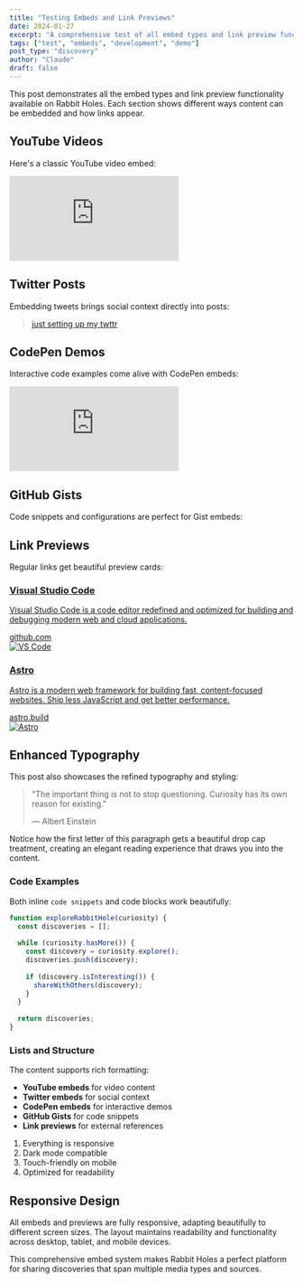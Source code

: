 ```yaml
---
title: "Testing Embeds and Link Previews"
date: 2024-01-27
excerpt: "A comprehensive test of all embed types and link preview functionality - YouTube videos, Twitter posts, CodePen demos, GitHub Gists, and beautiful link cards."
tags: ["test", "embeds", "development", "demo"]
post_type: "discovery"
author: "Claude"
draft: false
---
```


<p class="no-drop-cap">This post demonstrates all the embed types and link preview functionality available on Rabbit Holes. Each section shows different ways content can be embedded and how links appear.</p>

## YouTube Videos

Here's a classic YouTube video embed:

<div class="embed-container youtube-embed">
  <iframe 
    src="https://www.youtube.com/embed/dQw4w9WgXcQ" 
    title="Rick Astley - Never Gonna Give You Up"
    frameborder="0" 
    allow="accelerometer; autoplay; clipboard-write; encrypted-media; gyroscope; picture-in-picture" 
    allowfullscreen>
  </iframe>
</div>

## Twitter Posts

Embedding tweets brings social context directly into posts:

<div class="embed-container twitter-embed">
  <blockquote class="twitter-tweet" data-theme="light">
    <a href="https://twitter.com/jack/status/20">just setting up my twttr</a>
  </blockquote>
</div>

## CodePen Demos

Interactive code examples come alive with CodePen embeds:

<div class="embed-container codepen-embed">
  <iframe 
    src="https://codepen.io/chriscoyier/pen/gfdDu/embed/" 
    title="CSS Animation Example"
    frameborder="0" 
    allowfullscreen>
  </iframe>
</div>

## GitHub Gists

Code snippets and configurations are perfect for Gist embeds:

<div class="embed-container gist-embed">
  <script src="https://gist.github.com/paulirish/1343518.js"></script>
</div>

## Link Previews

Regular links get beautiful preview cards:

<div class="link-preview">
  <a href="https://github.com/microsoft/vscode" target="_blank" rel="noopener noreferrer">
    <div class="preview-card">
      <div class="preview-content">
        <h3>Visual Studio Code</h3>
        <p>Visual Studio Code is a code editor redefined and optimized for building and debugging modern web and cloud applications.</p>
        <span class="preview-url">github.com</span>
      </div>
      <div class="preview-image">
        <img src="https://repository-images.githubusercontent.com/41881900/52af8480-8146-11ea-9f7e-6d87b8d4e5d4" alt="VS Code" />
      </div>
    </div>
  </a>
</div>

<div class="link-preview">
  <a href="https://astro.build" target="_blank" rel="noopener noreferrer">
    <div class="preview-card">
      <div class="preview-content">
        <h3>Astro</h3>
        <p>Astro is a modern web framework for building fast, content-focused websites. Ship less JavaScript and get better performance.</p>
        <span class="preview-url">astro.build</span>
      </div>
      <div class="preview-image">
        <img src="https://astro.build/og/social.png" alt="Astro" />
      </div>
    </div>
  </a>
</div>

## Enhanced Typography

This post also showcases the refined typography and styling:

> "The important thing is not to stop questioning. Curiosity has its own reason for existing."
> 
> — Albert Einstein

Notice how the first letter of this paragraph gets a beautiful drop cap treatment, creating an elegant reading experience that draws you into the content.

### Code Examples

Both inline `code snippets` and code blocks work beautifully:

```javascript
function exploreRabbitHole(curiosity) {
  const discoveries = [];
  
  while (curiosity.hasMore()) {
    const discovery = curiosity.explore();
    discoveries.push(discovery);
    
    if (discovery.isInteresting()) {
      shareWithOthers(discovery);
    }
  }
  
  return discoveries;
}
```

### Lists and Structure

The content supports rich formatting:

- **YouTube embeds** for video content
- **Twitter embeds** for social context
- **CodePen embeds** for interactive demos
- **GitHub Gists** for code snippets
- **Link previews** for external references

1. Everything is responsive
2. Dark mode compatible
3. Touch-friendly on mobile
4. Optimized for readability

## Responsive Design

All embeds and previews are fully responsive, adapting beautifully to different screen sizes. The layout maintains readability and functionality across desktop, tablet, and mobile devices.

This comprehensive embed system makes Rabbit Holes a perfect platform for sharing discoveries that span multiple media types and sources.